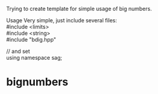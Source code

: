 Trying to create template for simple usage of big numbers.

Usage
Very simple, just include several files:
<br>
#include \<limits\> 
<br>
#include \<string\>
<br>
#include \"bdig.hpp\"

// and set
<br>
using namespace sag;



# bignumbers

